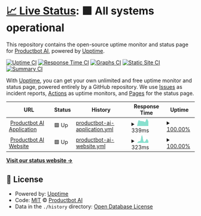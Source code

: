 # [📈 Live Status](https://status.productbot.ai): <!--live status--> **🟩 All systems operational**

This repository contains the open-source uptime monitor and status page for [Productbot AI](https://productbot.ai), powered by [Upptime](https://github.com/upptime/upptime).

[![Uptime CI](https://github.com/getproducthub/upptime/workflows/Uptime%20CI/badge.svg)](https://github.com/getproducthub/upptime/actions?query=workflow%3A%22Uptime+CI%22)
[![Response Time CI](https://github.com/getproducthub/upptime/workflows/Response%20Time%20CI/badge.svg)](https://github.com/getproducthub/upptime/actions?query=workflow%3A%22Response+Time+CI%22)
[![Graphs CI](https://github.com/getproducthub/upptime/workflows/Graphs%20CI/badge.svg)](https://github.com/getproducthub/upptime/actions?query=workflow%3A%22Graphs+CI%22)
[![Static Site CI](https://github.com/getproducthub/upptime/workflows/Static%20Site%20CI/badge.svg)](https://github.com/getproducthub/upptime/actions?query=workflow%3A%22Static+Site+CI%22)
[![Summary CI](https://github.com/getproducthub/upptime/workflows/Summary%20CI/badge.svg)](https://github.com/getproducthub/upptime/actions?query=workflow%3A%22Summary+CI%22)

With [Upptime](https://upptime.js.org), you can get your own unlimited and free uptime monitor and status page, powered entirely by a GitHub repository. We use [Issues](https://github.com/getproducthub/upptime/issues) as incident reports, [Actions](https://github.com/getproducthub/upptime/actions) as uptime monitors, and [Pages](https://status.productbot.ai) for the status page.

<!--start: status pages-->
<!-- This summary is generated by Upptime (https://github.com/upptime/upptime) -->
<!-- Do not edit this manually, your changes will be overwritten -->
<!-- prettier-ignore -->
| URL | Status | History | Response Time | Uptime |
| --- | ------ | ------- | ------------- | ------ |
| <img alt="" src="https://icons.duckduckgo.com/ip3/app.productbot.ai.ico" height="13"> [Productbot AI Application](https://app.productbot.ai) | 🟩 Up | [productbot-ai-application.yml](https://github.com/getproducthub/upptime/commits/HEAD/history/productbot-ai-application.yml) | <details><summary><img alt="Response time graph" src="./graphs/productbot-ai-application/response-time-week.png" height="20"> 339ms</summary><br><a href="https://status.productbot.ai/history/productbot-ai-application"><img alt="Response time 310" src="https://img.shields.io/endpoint?url=https%3A%2F%2Fraw.githubusercontent.com%2Fgetproducthub%2Fupptime%2FHEAD%2Fapi%2Fproductbot-ai-application%2Fresponse-time.json"></a><br><a href="https://status.productbot.ai/history/productbot-ai-application"><img alt="24-hour response time 805" src="https://img.shields.io/endpoint?url=https%3A%2F%2Fraw.githubusercontent.com%2Fgetproducthub%2Fupptime%2FHEAD%2Fapi%2Fproductbot-ai-application%2Fresponse-time-day.json"></a><br><a href="https://status.productbot.ai/history/productbot-ai-application"><img alt="7-day response time 339" src="https://img.shields.io/endpoint?url=https%3A%2F%2Fraw.githubusercontent.com%2Fgetproducthub%2Fupptime%2FHEAD%2Fapi%2Fproductbot-ai-application%2Fresponse-time-week.json"></a><br><a href="https://status.productbot.ai/history/productbot-ai-application"><img alt="30-day response time 298" src="https://img.shields.io/endpoint?url=https%3A%2F%2Fraw.githubusercontent.com%2Fgetproducthub%2Fupptime%2FHEAD%2Fapi%2Fproductbot-ai-application%2Fresponse-time-month.json"></a><br><a href="https://status.productbot.ai/history/productbot-ai-application"><img alt="1-year response time 310" src="https://img.shields.io/endpoint?url=https%3A%2F%2Fraw.githubusercontent.com%2Fgetproducthub%2Fupptime%2FHEAD%2Fapi%2Fproductbot-ai-application%2Fresponse-time-year.json"></a></details> | <details><summary><a href="https://status.productbot.ai/history/productbot-ai-application">100.00%</a></summary><a href="https://status.productbot.ai/history/productbot-ai-application"><img alt="All-time uptime 99.02%" src="https://img.shields.io/endpoint?url=https%3A%2F%2Fraw.githubusercontent.com%2Fgetproducthub%2Fupptime%2FHEAD%2Fapi%2Fproductbot-ai-application%2Fuptime.json"></a><br><a href="https://status.productbot.ai/history/productbot-ai-application"><img alt="24-hour uptime 100.00%" src="https://img.shields.io/endpoint?url=https%3A%2F%2Fraw.githubusercontent.com%2Fgetproducthub%2Fupptime%2FHEAD%2Fapi%2Fproductbot-ai-application%2Fuptime-day.json"></a><br><a href="https://status.productbot.ai/history/productbot-ai-application"><img alt="7-day uptime 100.00%" src="https://img.shields.io/endpoint?url=https%3A%2F%2Fraw.githubusercontent.com%2Fgetproducthub%2Fupptime%2FHEAD%2Fapi%2Fproductbot-ai-application%2Fuptime-week.json"></a><br><a href="https://status.productbot.ai/history/productbot-ai-application"><img alt="30-day uptime 98.09%" src="https://img.shields.io/endpoint?url=https%3A%2F%2Fraw.githubusercontent.com%2Fgetproducthub%2Fupptime%2FHEAD%2Fapi%2Fproductbot-ai-application%2Fuptime-month.json"></a><br><a href="https://status.productbot.ai/history/productbot-ai-application"><img alt="1-year uptime 99.02%" src="https://img.shields.io/endpoint?url=https%3A%2F%2Fraw.githubusercontent.com%2Fgetproducthub%2Fupptime%2FHEAD%2Fapi%2Fproductbot-ai-application%2Fuptime-year.json"></a></details>
| <img alt="" src="https://icons.duckduckgo.com/ip3/productbot.ai.ico" height="13"> [Productbot AI Website](https://productbot.ai) | 🟩 Up | [productbot-ai-website.yml](https://github.com/getproducthub/upptime/commits/HEAD/history/productbot-ai-website.yml) | <details><summary><img alt="Response time graph" src="./graphs/productbot-ai-website/response-time-week.png" height="20"> 323ms</summary><br><a href="https://status.productbot.ai/history/productbot-ai-website"><img alt="Response time 234" src="https://img.shields.io/endpoint?url=https%3A%2F%2Fraw.githubusercontent.com%2Fgetproducthub%2Fupptime%2FHEAD%2Fapi%2Fproductbot-ai-website%2Fresponse-time.json"></a><br><a href="https://status.productbot.ai/history/productbot-ai-website"><img alt="24-hour response time 408" src="https://img.shields.io/endpoint?url=https%3A%2F%2Fraw.githubusercontent.com%2Fgetproducthub%2Fupptime%2FHEAD%2Fapi%2Fproductbot-ai-website%2Fresponse-time-day.json"></a><br><a href="https://status.productbot.ai/history/productbot-ai-website"><img alt="7-day response time 323" src="https://img.shields.io/endpoint?url=https%3A%2F%2Fraw.githubusercontent.com%2Fgetproducthub%2Fupptime%2FHEAD%2Fapi%2Fproductbot-ai-website%2Fresponse-time-week.json"></a><br><a href="https://status.productbot.ai/history/productbot-ai-website"><img alt="30-day response time 262" src="https://img.shields.io/endpoint?url=https%3A%2F%2Fraw.githubusercontent.com%2Fgetproducthub%2Fupptime%2FHEAD%2Fapi%2Fproductbot-ai-website%2Fresponse-time-month.json"></a><br><a href="https://status.productbot.ai/history/productbot-ai-website"><img alt="1-year response time 234" src="https://img.shields.io/endpoint?url=https%3A%2F%2Fraw.githubusercontent.com%2Fgetproducthub%2Fupptime%2FHEAD%2Fapi%2Fproductbot-ai-website%2Fresponse-time-year.json"></a></details> | <details><summary><a href="https://status.productbot.ai/history/productbot-ai-website">100.00%</a></summary><a href="https://status.productbot.ai/history/productbot-ai-website"><img alt="All-time uptime 100.00%" src="https://img.shields.io/endpoint?url=https%3A%2F%2Fraw.githubusercontent.com%2Fgetproducthub%2Fupptime%2FHEAD%2Fapi%2Fproductbot-ai-website%2Fuptime.json"></a><br><a href="https://status.productbot.ai/history/productbot-ai-website"><img alt="24-hour uptime 100.00%" src="https://img.shields.io/endpoint?url=https%3A%2F%2Fraw.githubusercontent.com%2Fgetproducthub%2Fupptime%2FHEAD%2Fapi%2Fproductbot-ai-website%2Fuptime-day.json"></a><br><a href="https://status.productbot.ai/history/productbot-ai-website"><img alt="7-day uptime 100.00%" src="https://img.shields.io/endpoint?url=https%3A%2F%2Fraw.githubusercontent.com%2Fgetproducthub%2Fupptime%2FHEAD%2Fapi%2Fproductbot-ai-website%2Fuptime-week.json"></a><br><a href="https://status.productbot.ai/history/productbot-ai-website"><img alt="30-day uptime 100.00%" src="https://img.shields.io/endpoint?url=https%3A%2F%2Fraw.githubusercontent.com%2Fgetproducthub%2Fupptime%2FHEAD%2Fapi%2Fproductbot-ai-website%2Fuptime-month.json"></a><br><a href="https://status.productbot.ai/history/productbot-ai-website"><img alt="1-year uptime 100.00%" src="https://img.shields.io/endpoint?url=https%3A%2F%2Fraw.githubusercontent.com%2Fgetproducthub%2Fupptime%2FHEAD%2Fapi%2Fproductbot-ai-website%2Fuptime-year.json"></a></details>

<!--end: status pages-->

[**Visit our status website →**](https://status.productbot.ai)

## 📄 License

- Powered by: [Upptime](https://github.com/upptime/upptime)
- Code: [MIT](./LICENSE) © [Productbot AI](https://productbot.ai)
- Data in the `./history` directory: [Open Database License](https://opendatacommons.org/licenses/odbl/1-0/)
